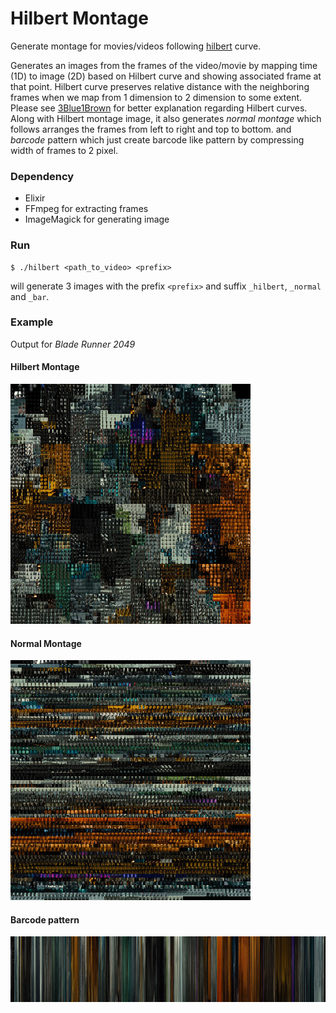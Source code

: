 # Hilbert Montage
Generate montage for movies/videos following [hilbert](https://en.wikipedia.org/wiki/Hilbert_curve) curve.

Generates an images from the frames of the video/movie by mapping time (1D) to image (2D) based on Hilbert curve and showing associated frame at that point. Hilbert curve preserves relative distance with the neighboring frames when we map from 1 dimension to 2 dimension to some extent. Please see [3Blue1Brown](https://www.youtube.com/watch?v=3s7h2MHQtxc) for better explanation regarding Hilbert curves. Along with Hilbert montage image, it also generates _normal montage_ which follows arranges the frames from left to right and top to bottom. and _barcode_ pattern which just create barcode like pattern by compressing width of frames to 2 pixel.

### Dependency
* Elixir
* FFmpeg for extracting frames
* ImageMagick for generating image

### Run

``` shell
$ ./hilbert <path_to_video> <prefix>
```

will generate 3 images with the prefix `<prefix>` and suffix `_hilbert`, `_normal` and `_bar`.


### Example

Output for _Blade Runner 2049_

#### Hilbert Montage

![Hilbert Montage](hilbert_montage.jpg)

#### Normal Montage

![Mormal Montage](normal_montage.jpg)

#### Barcode pattern

![Barcode Pattern](barcode.jpg)
